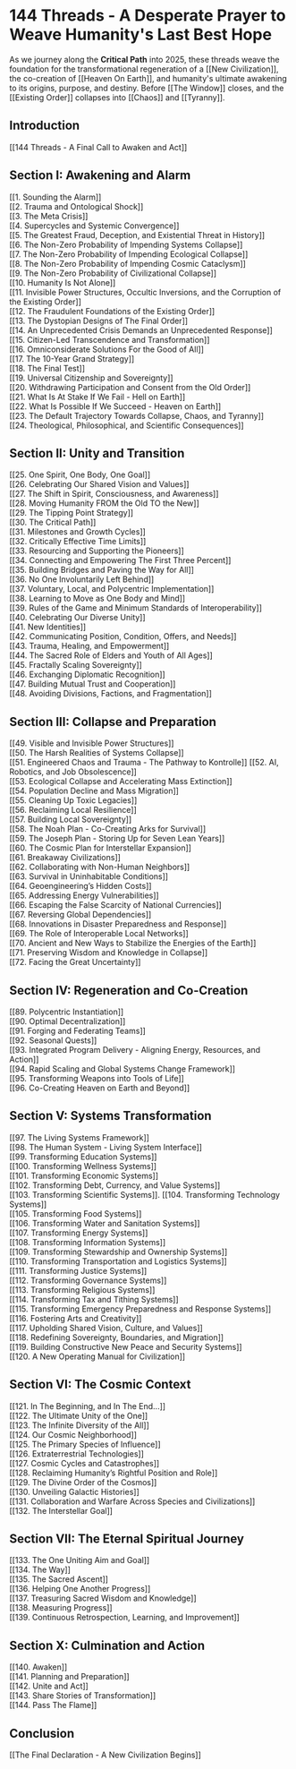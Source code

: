 # 144 Threads - A Desperate Prayer to Weave Humanity's Last Best Hope

As we journey along the **Critical Path** into 2025, these threads weave the foundation for the transformational regeneration of a [[New Civilization]], the co-creation of [[Heaven On Earth]], and humanity's ultimate awakening to its origins, purpose, and destiny. Before [[The Window]] closes, and the [[Existing Order]] collapses into [[Chaos]] and [[Tyranny]].

## **Introduction**

[[144 Threads - A Final Call to Awaken and Act]] 
## **Section I: Awakening and Alarm**

[[1. Sounding the Alarm]]  
[[2. Trauma and Ontological Shock]]  
[[3. The Meta Crisis]]  
[[4. Supercycles and Systemic Convergence]]  
[[5. The Greatest Fraud, Deception, and Existential Threat in History]]  
[[6. The Non-Zero Probability of Impending Systems Collapse]]  
[[7. The Non-Zero Probability of Impending Ecological Collapse]]  
[[8. The Non-Zero Probability of Impending Cosmic Cataclysm]]  
[[9. The Non-Zero Probability of Civilizational Collapse]]  
[[10. Humanity Is Not Alone]]  
[[11. Invisible Power Structures, Occultic Inversions, and the Corruption of the Existing Order]]  
[[12. The Fraudulent Foundations of the Existing Order]]  
[[13. The Dystopian Designs of The Final Order]]  
[[14. An Unprecedented Crisis Demands an Unprecedented Response]]  
[[15. Citizen-Led Transcendence and Transformation]]  
[[16. Omniconsiderate Solutions For the Good of All]]  
[[17. The 10-Year Grand Strategy]]  
[[18. The Final Test]]  
[[19. Universal Citizenship and Sovereignty]]  
[[20. Withdrawing Participation and Consent from the Old Order]]  
[[21. What Is At Stake If We Fail - Hell on Earth]]  
[[22. What Is Possible If We Succeed - Heaven on Earth]]  
[[23. The Default Trajectory Towards Collapse, Chaos, and Tyranny]]  
[[24. Theological, Philosophical, and Scientific Consequences]]  

## **Section II: Unity and Transition**

[[25. One Spirit, One Body, One Goal]]  
[[26. Celebrating Our Shared Vision and Values]]  
[[27. The Shift in Spirit, Consciousness, and Awareness]]  
[[28. Moving Humanity FROM the Old TO the New]]  
[[29. The Tipping Point Strategy]]  
[[30. The Critical Path]]  
[[31. Milestones and Growth Cycles]]  
[[32. Critically Effective Time Limits]]  
[[33. Resourcing and Supporting the Pioneers]]  
[[34. Connecting and Empowering The First Three Percent]]  
[[35. Building Bridges and Paving the Way for All]]  
[[36. No One Involuntarily Left Behind]]  
[[37. Voluntary, Local, and Polycentric Implementation]]  
[[38. Learning to Move as One Body and Mind]]  
[[39. Rules of the Game and Minimum Standards of Interoperability]]  
[[40. Celebrating Our Diverse Unity]]  
[[41. New Identities]]  
[[42. Communicating Position, Condition, Offers, and Needs]]  
[[43. Trauma, Healing, and Empowerment]]  
[[44. The Sacred Role of Elders and Youth of All Ages]]  
[[45. Fractally Scaling Sovereignty]]  
[[46. Exchanging Diplomatic Recognition]]  
[[47. Building Mutual Trust and Cooperation]]  
[[48. Avoiding Divisions, Factions, and Fragmentation]]  

## **Section III: Collapse and Preparation**

[[49. Visible and Invisible Power Structures]]  
[[50. The Harsh Realities of Systems Collapse]]  
[[51. Engineered Chaos and Trauma - The Pathway to Kontrolle]] 
[[52. AI, Robotics, and Job Obsolescence]]  
[[53. Ecological Collapse and Accelerating Mass Extinction]]  
[[54. Population Decline and Mass Migration]]  
[[55. Cleaning Up Toxic Legacies]]  
[[56. Reclaiming Local Resilience]]  
[[57. Building Local Sovereignty]]  
[[58. The Noah Plan - Co-Creating Arks for Survival]]  
[[59. The Joseph Plan - Storing Up for Seven Lean Years]]  
[[60. The Cosmic Plan for Interstellar Expansion]]  
[[61. Breakaway Civilizations]]  
[[62. Collaborating with Non-Human Neighbors]]  
[[63. Survival in Uninhabitable Conditions]]  
[[64. Geoengineering’s Hidden Costs]]  
[[65. Addressing Energy Vulnerabilities]]  
[[66. Escaping the False Scarcity of National Currencies]]  
[[67. Reversing Global Dependencies]]  
[[68. Innovations in Disaster Preparedness and Response]]  
[[69. The Role of Interoperable Local Networks]]  
[[70. Ancient and New Ways to Stabilize the Energies of the Earth]]  
[[71. Preserving Wisdom and Knowledge in Collapse]]  
[[72. Facing the Great Uncertainty]]  

## **Section IV: Regeneration and Co-Creation**

[[89. Polycentric Instantiation]]  
[[90. Optimal Decentralization]]  
[[91. Forging and Federating Teams]]  
[[92. Seasonal Quests]]  
[[93. Integrated Program Delivery - Aligning Energy, Resources, and Action]]  
[[94. Rapid Scaling and Global Systems Change Framework]]  
[[95. Transforming Weapons into Tools of Life]]  
[[96. Co-Creating Heaven on Earth and Beyond]]  

## **Section V: Systems Transformation**

[[97. The Living Systems Framework]]  
[[98. The Human System - Living System Interface]]  
[[99. Transforming Education Systems]]  
[[100. Transforming Wellness Systems]]  
[[101. Transforming Economic Systems]]  
[[102. Transforming Debt, Currency, and Value Systems]]  
[[103. Transforming Scientific Systems]]. 
[[104. Transforming Technology Systems]]  
[[105. Transforming Food Systems]]  
[[106. Transforming Water and Sanitation Systems]]  
[[107. Transforming Energy Systems]]  
[[108. Transforming Information Systems]]  
[[109. Transforming Stewardship and Ownership Systems]]  
[[110. Transforming Transportation and Logistics Systems]]  
[[111. Transforming Justice Systems]]  
[[112. Transforming Governance Systems]]  
[[113. Transforming Religious Systems]]  
[[114. Transforming Tax and Tithing Systems]]  
[[115. Transforming Emergency Preparedness and Response Systems]]  
[[116. Fostering Arts and Creativity]]  
[[117. Upholding Shared Vision, Culture, and Values]]  
[[118. Redefining Sovereignty, Boundaries, and Migration]]  
[[119. Building Constructive New Peace and Security Systems]]  
[[120. A New Operating Manual for Civilization]]

## **Section VI: The Cosmic Context**

[[121. In The Beginning, and In The End...]]  
[[122. The Ultimate Unity of the One]]  
[[123. The Infinite Diversity of the All]]  
[[124. Our Cosmic Neighborhood]]  
[[125. The Primary Species of Influence]]  
[[126. Extraterrestrial Technologies]]  
[[127. Cosmic Cycles and Catastrophes]]  
[[128. Reclaiming Humanity’s Rightful Position and Role]]  
[[129. The Divine Order of the Cosmos]]  
[[130. Unveiling Galactic Histories]]  
[[131. Collaboration and Warfare Across Species and Civilizations]]  
[[132. The Interstellar Goal]]  

## **Section VII: The Eternal Spiritual Journey**

[[133. The One Uniting Aim and Goal]]  
[[134. The Way]]  
[[135. The Sacred Ascent]]  
[[136. Helping One Another Progress]]  
[[137. Treasuring Sacred Wisdom and Knowledge]]  
[[138. Measuring Progress]]  
[[139. Continuous Retrospection, Learning, and Improvement]]  

## **Section X: Culmination and Action**

[[140. Awaken]]  
[[141. Planning and Preparation]]  
[[142. Unite and Act]]  
[[143. Share Stories of Transformation]]  
[[144. Pass The Flame]]  

## **Conclusion** 

[[The Final Declaration - A New Civilization Begins]]  



